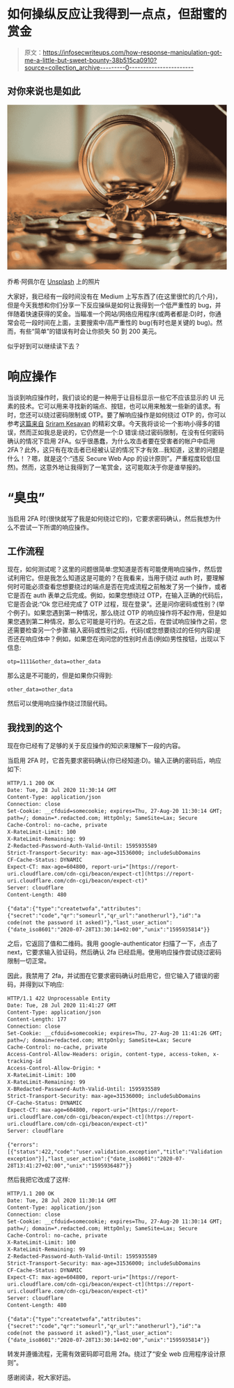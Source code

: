# 如何操纵反应让我得到一点点，但甜蜜的赏金

> 原文：<https://infosecwriteups.com/how-response-manipulation-got-me-a-little-but-sweet-bounty-38b515ca0910?source=collection_archive---------0----------------------->

## 对你来说也是如此

![](img/71b3e9c73772fade8b84c6a789022aaf.png)

乔希·阿佩尔在 [Unsplash](https://unsplash.com?utm_source=medium&utm_medium=referral) 上的照片

大家好，我已经有一段时间没有在 Medium 上写东西了(在这里很忙的几个月)，但是今天我想和你们分享一下反应操纵是如何让我得到一个低严重性的 bug，并伴随着快速获得的奖金。当瞄准一个网站/网络应用程序(或两者都是:D)时，你通常会花一段时间在上面，主要搜索中/高严重性的 bug(有时也是关键的 bug)。然而，有些“简单”的错误有时会让你损失 50 到 200 美元。

似乎好到可以继续读下去？

# 响应操作

当谈到响应操作时，我们谈论的是一种用于让目标显示一些它不应该显示的 UI 元素的技术。它可以用来寻找新的端点、按钮，也可以用来触发一些新的请求。有时，您还可以绕过密码限制或 OTP。要了解响应操作是如何绕过 OTP 的，你可以参考[这篇来自](https://medium.com/bugbountywriteup/otp-bypass-on-indias-biggest-video-sharing-site-e94587c1aa89?source=---------10------------------) [Sriram Kesavan](https://medium.com/u/2ff30b8fc715?source=post_page-----38b515ca0910--------------------------------) 的精彩文章。今天我将谈论一个影响小得多的错误，然而正如我总是说的，它仍然是一个:D 错误:绕过密码限制，在没有任何密码确认的情况下启用 2FA。似乎很愚蠢，为什么攻击者要在受害者的帐户中启用 2FA？此外，这只有在攻击者已经被认证的情况下才有效…我知道，这里的问题是什么！？嗯，就是这个:“违反 Secure Web App 的设计原则”。严重程度较低(显然)。然而，这意外地让我得到了一笔赏金，这可能取决于你是谁举报的。

# “臭虫”

当启用 2FA 时(很快就写了我是如何绕过它的)，它要求密码确认，然后我想为什么不尝试一下所谓的响应操作。

## 工作流程

现在，如何测试呢？这里的问题很简单:您知道是否有可能使用响应操作，然后尝试利用它。但是我怎么知道这是可能的？在我看来，当用于绕过 auth 时，要理解何时可能必须查看您想要绕过的端点是否在完成流程之前触发了另一个操作，或者它是否在 auth 表单之后完成。例如，如果您想绕过 OTP，在输入正确的代码后，它是否会说:“Ok 您已经完成了 OTP 过程，现在登录”。还是问你密码或性别？(举个例子)。如果您遇到第一种情况，那么绕过 OTP 的响应操作将不起作用，但是如果您遇到第二种情况，那么它可能是可行的。在这之后，在尝试响应操作之前，您还需要检查另一个步骤:输入密码或性别之后，代码(或您想要绕过的任何内容)是否还在响应体中？例如，如果您在询问您的性别时点击(例如)男性按钮，出现以下信息:

```
otp=1111&other_data=other_data
```

那么这是不可能的，但是如果你只得到:

```
other_data=other_data
```

然后可以使用响应操作绕过顶层代码。

## 我找到的这个

现在你已经有了足够的关于反应操作的知识来理解下一段的内容。

当启用 2FA 时，它首先要求密码确认(你已经知道:D)。输入正确的密码后，响应如下:

```
HTTP/1.1 200 OK
Date: Tue, 28 Jul 2020 11:30:14 GMT
Content-Type: application/json
Connection: close
Set-Cookie: __cfduid=somecookie; expires=Thu, 27-Aug-20 11:30:14 GMT; path=/; domain=*.redacted.com; HttpOnly; SameSite=Lax; Secure
Cache-Control: no-cache, private
X-RateLimit-Limit: 100
X-RateLimit-Remaining: 99
Z-Redacted-Password-Auth-Valid-Until: 1595935589
Strict-Transport-Security: max-age=31536000; includeSubDomains
CF-Cache-Status: DYNAMIC
Expect-CT: max-age=604800, report-uri="[https://report-uri.cloudflare.com/cdn-cgi/beacon/expect-ct](https://report-uri.cloudflare.com/cdn-cgi/beacon/expect-ct)"
Server: cloudflare
Content-Length: 480

{"data":{"type":"createtwofa","attributes":{"secret":"code","qr":"someurl","qr_url":"anotherurl"},"id":"a code(not the password it asked)"},"last_user_action":{"date_iso8601":"2020-07-28T13:30:14+02:00","unix":"1595935814"}}
```

之后，它返回了值和二维码。我用 google-authenticator 扫描了一下，点击了 next，它要求输入验证码，然后确认 2fa 已经启用。使用响应操作尝试绕过密码限制一切正常。

因此，我禁用了 2fa，并试图在它要求密码确认时启用它，但它输入了错误的密码，并得到以下响应:

```
HTTP/1.1 422 Unprocessable Entity
Date: Tue, 28 Jul 2020 11:41:27 GMT
Content-Type: application/json
Content-Length: 177
Connection: close
Set-Cookie: __cfduid=somecookie; expires=Thu, 27-Aug-20 11:41:26 GMT; path=/; domain=redacted.com; HttpOnly; SameSite=Lax; Secure
Cache-Control: no-cache, private
Access-Control-Allow-Headers: origin, content-type, access-token, x-tracking-id
Access-Control-Allow-Origin: *
X-RateLimit-Limit: 100
X-RateLimit-Remaining: 99
X-BRedacted-Password-Auth-Valid-Until: 1595935589
Strict-Transport-Security: max-age=31536000; includeSubDomains
CF-Cache-Status: DYNAMIC
Expect-CT: max-age=604800, report-uri="[https://report-uri.cloudflare.com/cdn-cgi/beacon/expect-ct](https://report-uri.cloudflare.com/cdn-cgi/beacon/expect-ct)"
Server: cloudflare

{"errors":[{"status":422,"code":"user.validation.exception","title":"Validation exception"}],"last_user_action":{"date_iso8601":"2020-07-28T13:41:27+02:00","unix":"1595936487"}}
```

然后我把它改成了这样:

```
HTTP/1.1 200 OK
Date: Tue, 28 Jul 2020 11:30:14 GMT
Content-Type: application/json
Connection: close
Set-Cookie: __cfduid=somecookie; expires=Thu, 27-Aug-20 11:30:14 GMT; path=/; domain=*.redacted.com; HttpOnly; SameSite=Lax; Secure
Cache-Control: no-cache, private
X-RateLimit-Limit: 100
X-RateLimit-Remaining: 99
Z-Redacted-Password-Auth-Valid-Until: 1595935589
Strict-Transport-Security: max-age=31536000; includeSubDomains
CF-Cache-Status: DYNAMIC
Expect-CT: max-age=604800, report-uri="[https://report-uri.cloudflare.com/cdn-cgi/beacon/expect-ct](https://report-uri.cloudflare.com/cdn-cgi/beacon/expect-ct)"
Server: cloudflare
Content-Length: 480

{"data":{"type":"createtwofa","attributes":{"secret":"code","qr":"someurl","qr_url":"anotherurl"},"id":"a code(not the password it asked)"},"last_user_action":{"date_iso8601":"2020-07-28T13:30:14+02:00","unix":"1595935814"}}
```

转发并遵循流程，无需有效密码即可启用 2fa。绕过了“安全 web 应用程序设计原则”。

感谢阅读，祝大家好运。